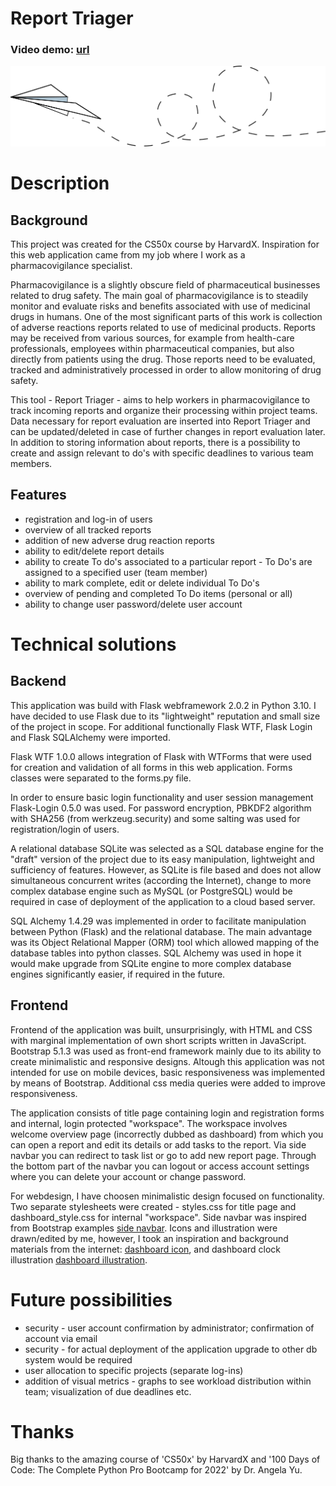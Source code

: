 # Report Triager
### Video demo: [url](/demo.com)

 ![paperplane](/static/images/lietadielko_rm.png)


# Description

## Background

This project was created for the CS50x course by HarvardX. Inspiration for this web application came from my job where I work as a pharmacovigilance specialist.

Pharmacovigilance is a slightly obscure field of pharmaceutical businesses related to drug safety. The main goal of pharmacovigilance is to steadily monitor and evaluate risks and benefits associated with use of medicinal drugs in humans. One of the most significant parts of this work is collection of adverse reactions reports related to use of medicinal products. Reports may be received from various sources, for example from health-care professionals, employees within pharmaceutical companies, but also directly from patients using the drug. Those reports need to be evaluated, tracked and administratively processed in order to allow monitoring of drug safety.

This tool - Report Triager - aims to help workers in pharmacovigilance to track incoming reports and organize their processing within project teams. Data necessary for report evaluation are inserted into Report Triager and can be updated/deleted in case of further changes in report evaluation later. In addition to storing information about reports, there is a possibility to create and assign relevant to do's with specific deadlines to various team members.

## Features

- registration and log-in of users
- overview of all tracked reports
- addition of new adverse drug reaction reports
- ability to edit/delete report details
- ability to create To do's associated to a particular report - To Do's are assigned to a specified user (team member)
- ability to mark complete, edit or delete individual To Do's
- overview of pending and completed To Do items (personal or all)
- ability to change user password/delete user account

# Technical solutions

## Backend
This application was build with Flask webframework 2.0.2 in Python 3.10. I have decided to use Flask due to its "lightweight" reputation and small size of the project in scope. For additional functionally Flask WTF, Flask Login and Flask SQLAlchemy were imported.

Flask WTF 1.0.0 allows integration of Flask with WTForms that were used for creation and validation of all forms in this web application. Forms classes were separated to the forms.py file.

In order to ensure basic login functionality and user session management Flask-Login 0.5.0 was used. For password encryption, PBKDF2 algorithm with SHA256 (from werkzeug.security) and some salting was used for registration/login of users.

A relational database SQLite was selected as a SQL database engine for the "draft" version of the project due to its easy manipulation, lightweight and sufficiency of features. However, as SQLite is file based and does not allow simultaneous concurrent writes (according the Internet), change to more complex database engine such as MySQL (or PostgreSQL) would be required in case of deployment of the application to a cloud based server.

SQL Alchemy 1.4.29 was implemented in order to facilitate manipulation between Python (Flask) and the relational database. The main advantage was its Object Relational Mapper (ORM) tool which allowed mapping of the database tables into python classes. SQL Alchemy was used in hope it would make upgrade from SQLite engine to more complex database engines significantly easier, if required in the future.

## Frontend 
Frontend of the application was built, unsurprisingly, with HTML and CSS with marginal implementation of own short scripts written in JavaScript. Bootstrap 5.1.3 was used as front-end framework mainly due to its ability to create minimalistic and responsive designs. Altough this application was not intended for use on mobile devices, basic responsiveness was implemented by means of Bootstrap. Additional css media queries were added to improve responsiveness.

The application consists of title page containing login and registration forms and internal, login protected "workspace". The workspace involves welcome overview page (incorrectly dubbed as dashboard) from which you can open a report and edit its details or add tasks to the report. Via side navbar you can redirect to task list or go to add new report page. Through the bottom part of the navbar you can logout or access account settings where you can delete your account or change password.

For webdesign, I have choosen minimalistic design focused on functionality. Two separate stylesheets were created - styles.css for title page and dashboard_style.css for internal "workspace". Side navbar was inspired from Bootstrap examples [side navbar](https://getbootstrap.com/docs/5.1/examples/sidebars/). Icons and illustration were drawn/edited by me, however, I took an inspiration and background materials from the internet: [dashboard icon](https://www.flaticon.com/free-icons/dashboard "created by Eucalyp - Flaticon"), and dashboard clock illustration [dashboard illustration](https://www.rikvin.com/blog/5-time-management-tips/ "author unknown").


# Future possibilities

- security - user account confirmation by administrator; confirmation of account via email
- security - for actual deployment of the application upgrade to other db system would be required
- user allocation to specific projects (separate log-ins)
- addition of visual metrics - graphs to see workload distribution within team; visualization of due deadlines etc.

# Thanks

Big thanks to the amazing course of 'CS50x' by HarvardX and '100 Days of Code: The Complete Python Pro Bootcamp for 2022' by Dr. Angela Yu.